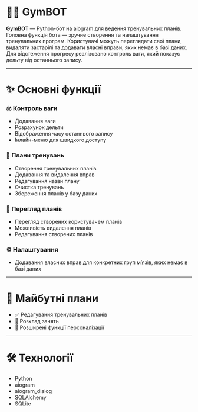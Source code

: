 
# 🏋️‍♂️ GymBOT

**GymBOT** — Python-бот на aiogram для ведення тренувальних планів. Головна функція бота — зручне створення та налаштування тренувальних програм. Користувачі можуть переглядати свої плани, видаляти застарілі та додавати власні вправи, яких немає в базі даних. Для відстеження прогресу реалізовано контроль ваги, який показує дельту від останнього запису.

---

# ✨ Основні функції

### ⚖️ Контроль ваги

* Додавання ваги
* Розрахунок дельти
* Відображення часу останнього запису
* Інлайн-меню для швидкого доступу

### 📝 Плани тренувань

* Створення тренувальних планів
* Додавання та видалення вправ
* Редагування назви плану
* Очистка тренувань
* Збереження планів у базу даних

### 👀 Перегляд планів

* Перегляд створених користувачем планів
* Можливість видалення планів
* Редагування створених планів

### ⚙️ Налаштування

* Додавання власних вправ для конкретних груп м’язів, яких немає в базі даних

---

# 🚀 Майбутні плани

* ✅ Редагування тренувальних планів
* 📌 Розклад занять
* 📌 Розширені функції персоналізації
---

# 🛠 Технології

* Python
* aiogram
* aiogram_dialog
* SQLAlchemy
* SQLite
